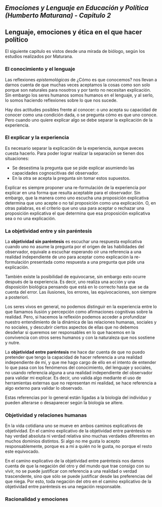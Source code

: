 ## _Emociones y Lenguaje en Educación y Política (Humberto Maturana) - Capitulo 2_

## Lenguaje, emociones y ética en el que hacer político

El siguiente capitulo es vistos desde una mirada de biólogo, según los estudios realizados por
Maturana.




### El conocimiento y el lenguaje

Las reflexiones *epistemológicas* de ¿Cómo es que conocemos? nos llevan a darnos cuenta de que
muchas veces aceptamos la cosas como son solo porque son naturales para nosotros y por tanto no
necesitan explicación. Sin embargo los seres humanos somos humanos en el lenguaje, y al serlo, lo
somos haciendo reflexiones sobre lo que nos sucede. 

Hay dos actitudes posibles frente al conocer: o uno acepta su capacidad de conocer como una
condición dada, o se pregunta cómo es que uno conoce. Pero cuando uno quiere explicar algo se debe
separar la explicación de la experiencia.




### El explicar y la experiencia

Es necesario separar la explicación de la experiencia, aunque aveces cuesta hacerlo. Para poder
lograr realizar la separación se tienen dos situaciones:

 * Se desestima la pregunta que se pide explicar asumiendo las capacidades cognoscitivas del
   observador.
 * En la otra se acepta la pregunta sin tomar estos supuestos.

Explicar es siempre proponer una re-formulación de la experiencia por explicar en una forma que
resulta aceptable para el observador. Sin embargo, que la manera como uno escucha una proposición
explicativa determina que uno acepte o no tal proposición como una explicación. O, en otras
palabras, es el criterio que uno usa para aceptar o rechazar una proposición explicativa el que
determina que esa proposición explicativa sea o no una explicación. 




### La objetividad entre y sin paréntesis

La **objetividad sin paréntesis** es escuchar una respuesta explicativa cuando uno no asume la
pregunta por el origen de las habilidades del observador, equivale a escuchar esperando oír una
referencia a una realidad independiente de uno para aceptar como explicación la re-formulación
presentada como respuesta a una pregunta que pide una explicación.

También existe la posibilidad de equivocarse, sin embargo esto ocurre después de la experiencia.
Es decir, uno realiza una acción y una disposición biológica pensando que está en lo correcto
hasta que se da cuenta del error. Las ilusiones, los errores, las equivocaciones, son siempre a
posteriori.

Los seres vivos en general, no podemos distinguir en la experiencia entre lo que llamamos ilusión
y percepción como afirmaciones cognitivas sobre la realidad. Pero, si hacemos la reflexión podemos 
acceder a profundizar nuestro entendimiento de la dinámica de las relaciones humanas, sociales y
no sociales, y descubrir ciertos aspectos de ellas que no debemos desdeñar si queremos ser
responsables en lo que hacemos en la convivencia con otros seres humanos y con la naturaleza que
nos sostiene y nutre.

La **objetividad entre paréntesis** me hace dar cuenta de que no puedo pretender que tengo la
capacidad de hacer referencia a una realidad independiente de mí, y que me hago cargo de ello en
el intento de entender lo que pasa con los fenómenos del conocimiento, del lenguaje y sociales, no
usando referencia alguna a una realidad independiente del observador para validar mi explicar. Es 
decir, uno valida algo mediante el uso de herramientas externas que no representan mi realidad, se
hace referencia a algo externo para validar lo observado.

Estas referencias por lo general están ligadas a la biología del individuo y pueden alterarse o
desaparecer según la biología se altere.




### Objetividad y relaciones humanas

En la vida cotidiana uno se mueve en ambos caminos explicativos de objetividad. En el camino
explicativo de la objetividad entre paréntesis no hay verdad absoluta ni verdad relativa sino
muchas verdades diferentes en muchos dominios distintos. Si algo no me gusta lo acepto
responsablemente, porque es a mi a quién no le gusta, no porque el resto este equivocado.

En el camino explicativo de la objetividad entre paréntesis nos damos cuenta de que la negación
del otro y del mundo que trae consigo con su vivir, no se puede justificar con referencia a una
realidad o verdad trascendente, sino que sólo se puede justificar desde las preferencias del que
niega. Por esto, toda negación del otro en el camino explicativo de la objetividad entre
paréntesis es una negación responsable. 






### Racionalidad y emociones
